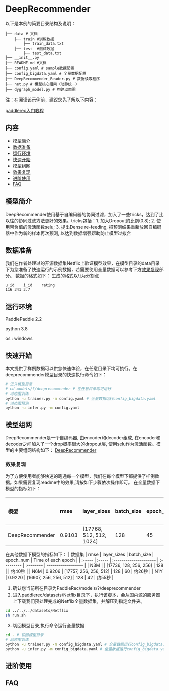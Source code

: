 # DeepRecommender

 以下是本例的简要目录结构及说明： 

```
├── data # 文档
	├── train #训练数据
		├── train_data.txt
	├── test  #测试数据
		├── test_data.txt
├── __init__.py 
├── README.md #文档
├── config.yaml # sample数据配置
├── config_bigdata.yaml # 全量数据配置
├── DeepRecommender_Reader.py # 数据读取程序
├── net.py # 模型核心组网（动静统一）
├── dygraph_model.py # 构建动态图
```

注：在阅读该示例前，建议您先了解以下内容：

[paddlerec入门教程](https://github.com/PaddlePaddle/PaddleRec/blob/master/README.md)

## 内容

- [模型简介](#模型简介)
- [数据准备](#数据准备)
- [运行环境](#运行环境)
- [快速开始](#快速开始)
- [模型组网](#模型组网)
- [效果复现](#效果复现)
- [进阶使用](#进阶使用)
- [FAQ](#FAQ)

## 模型简介
DeepRecommender使用基于自编码器的协同过滤，加入了一些tricks，达到了比以往的协同过滤方法更好的效果。tricks包括：1. 加大Dropout的比例(0.8); 2. 使用带负值的激活函数selu; 3. 提出Dense re-feeding, 把预测结果重新放回自编码器中作为新的样本再次预测, 以达到数据增强帮助防止模型过拟合

## 数据准备
我们在作者处理过的开源数据集Netflix上验证模型效果，在模型目录的data目录下为您准备了快速运行的示例数据，若需要使用全量数据可以参考下方[效果复现](#效果复现)部分。
数据的格式如下：
生成的格式以\t为分割点

```
u_id	i_id	rating
116	341	3.7
```

## 运行环境
PaddlePaddle 2.2

python 3.8

os : windows

## 快速开始
本文提供了样例数据可以供您快速体验，在任意目录下均可执行。在deeprecommender模型目录的快速执行命令如下： 
```bash
# 进入模型目录
# cd models/?/deeprecommender # 在任意目录均可运行
# 动态图训练
python -u trainer.py -m config.yaml # 全量数据运行config_bigdata.yaml 
# 动态图预测
python -u infer.py -m config.yaml 
```

## 模型组网
DeepRecommender是一个自编码器, 由encoder和decoder组成, 在encoder和decoder之间加入了一个drop概率很大的dropout层, 使用selu作为激活函数。模型的主要组网结构如下：
[DeepRecommender]()


### 效果复现
为了方便使用者能够快速的跑通每一个模型，我们在每个模型下都提供了样例数据。如果需要复现readme中的效果,请按如下步骤依次操作即可。 
在全量数据下模型的指标如下：

| 模型 | rmse   | layer_sizes             | batch_size | epoch_num | Time of each epoch |
| :------| :------ | :------ | :------| :------ | -------|
| DeepRecommender | 0.9103 | [17768, 512, 512, 1024] | 128        | 45        | 约55秒 |

在其他数据下模型的指标如下：
| 数据集 | rmse   | layer_sizes            | batch_size | epoch_num | Time of each epoch |
| :----- | :----- | :--------------------- | :--------- | :-------- | ------------------ |
| N3M    |        | [17736, 128, 256, 256] | 128        |           | 约40秒             |
| N6M    | 0.9206 | [17757, 256, 256, 512] | 128        | 60        | 约26秒            |
| N1Y    | 0.9220 | [16907, 256, 256, 512] | 128        | 42        | 约55秒             |

1. 确认您当前所在目录为PaddleRec/models/?/deeprecommender
2. 进入paddlerec/datasets/Netflix目录下，执行该脚本，会从国内源的服务器上下载我们预处理完成的Netflix全量数据集，并解压到指定文件夹。

``` bash
cd ../../../datasets/Netflix
sh run.sh
```
3. 切回模型目录,执行命令运行全量数据
```bash
cd - # 切回模型目录
# 动态图训练
python -u trainer.py -m config_bigdata.yaml # 全量数据运行config_bigdata.yaml 
python -u infer.py -m config_bigdata.yaml # 全量数据运行config_bigdata.yaml 
```

## 进阶使用

## FAQ
